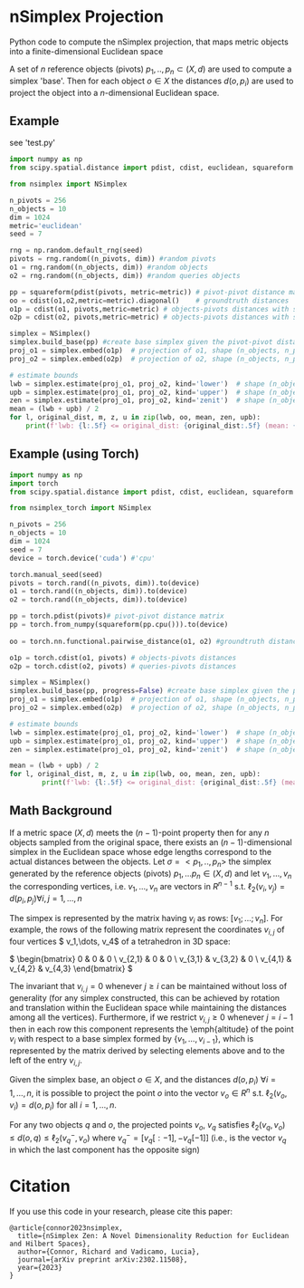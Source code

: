 # nSimplex Projection
Python code to compute the nSimplex projection, that maps metric objects into a finite-dimensional Euclidean space

A set of $n$ reference objects (pivots) $p_1,..,p_n \subset (X,d)$ are used to compute a simplex 'base'. Then for each object $o \in X$ the distances $d(o,p_i)$ are used to project the object into a $n$-dimensional Euclidean space.

## Example 
see 'test.py'
```python 
import numpy as np
from scipy.spatial.distance import pdist, cdist, euclidean, squareform

from nsimplex import NSimplex

n_pivots = 256
n_objects = 10
dim = 1024
metric='euclidean'
seed = 7

rng = np.random.default_rng(seed)
pivots = rng.random((n_pivots, dim)) #random pivots
o1 = rng.random((n_objects, dim)) #random objects
o2 = rng.random((n_objects, dim)) #random queries objects

pp = squareform(pdist(pivots, metric=metric)) # pivot-pivot distance matrix with shape (n_pivots, n_pivots)
oo = cdist(o1,o2,metric=metric).diagonal()    # groundtruth distances
o1p = cdist(o1, pivots,metric=metric) # objects-pivots distances with shape (n_objects, n_pivots)
o2p = cdist(o2, pivots,metric=metric) # objects-pivots distances with shape (n_objects, n_pivots)

simplex = NSimplex()  
simplex.build_base(pp) #create base simplex given the pivot-pivot distance matrix 
proj_o1 = simplex.embed(o1p)  # projection of o1, shape (n_objects, n_pivots)
proj_o2 = simplex.embed(o2p)  # projection of o2, shape (n_objects, n_pivots)

# estimate bounds
lwb = simplex.estimate(proj_o1, proj_o2, kind='lower')  # shape (n_objects,)
upb = simplex.estimate(proj_o1, proj_o2, kind='upper')  # shape (n_objects,)
zen = simplex.estimate(proj_o1, proj_o2, kind='zenit')  # shape (n_objects,)
mean = (lwb + upb) / 2
for l, original_dist, m, z, u in zip(lwb, oo, mean, zen, upb):
    print(f'lwb: {l:.5f} <= original_dist: {original_dist:.5f} (mean: {m:.5f} - zen: {z:.5f}) <= upb: {u:.5f}')

```
## Example (using Torch)
```python 
import numpy as np
import torch
from scipy.spatial.distance import pdist, cdist, euclidean, squareform

from nsimplex_torch import NSimplex

n_pivots = 256
n_objects = 10
dim = 1024
seed = 7
device = torch.device('cuda') #'cpu'

torch.manual_seed(seed)
pivots = torch.rand((n_pivots, dim)).to(device)
o1 = torch.rand((n_objects, dim)).to(device)
o2 = torch.rand((n_objects, dim)).to(device)

pp = torch.pdist(pivots)# pivot-pivot distance matrix 
pp = torch.from_numpy(squareform(pp.cpu())).to(device)
        
oo = torch.nn.functional.pairwise_distance(o1, o2) #groundtruth distances

o1p = torch.cdist(o1, pivots) # objects-pivots distances 
o2p = torch.cdist(o2, pivots) # queries-pivots distances 

simplex = NSimplex()  
simplex.build_base(pp, progress=False) #create base simplex given the pivot-pivot distance matrix 
proj_o1 = simplex.embed(o1p)  # projection of o1, shape (n_objects, n_pivots)
proj_o2 = simplex.embed(o2p)  # projection of o2, shape (n_objects, n_pivots)

# estimate bounds
lwb = simplex.estimate(proj_o1, proj_o2, kind='lower')  # shape (n_objects,)
upb = simplex.estimate(proj_o1, proj_o2, kind='upper')  # shape (n_objects,)
zen = simplex.estimate(proj_o1, proj_o2, kind='zenit')  # shape (n_objects,)

mean = (lwb + upb) / 2
for l, original_dist, m, z, u in zip(lwb, oo, mean, zen, upb):
        print(f'lwb: {l:.5f} <= original_dist: {original_dist:.5f} (mean: {m:.5f} - zen: {z:.5f}) <= upb: {u:.5f}')
```


## Math Background
If a metric space $(X,d)$ meets the $(n-1)$-point property then for any $n$  objects sampled from the original space, there exists an $(n-1)$-dimensional     simplex in the Euclidean space whose edge lengths correspond to the  actual distances between the objects.
Let $\sigma=<p_1,..,p_n>$  the simplex generated by the reference objects (pivots)  $p_1,\dots p_n \in (X,d)$  and let $v_1,\dots,v_n$  the corresponding vertices, i.e. $v_1,...,v_n$ are vectors in $R^{n-1}$ s.t. $\ell_2(v_i,v_j)=d(p_i,p_j) \forall i,j=1, \dots, n$

The simpex is  represented by the matrix having $v_i$ as rows: $[v_1;...;v_n]$. For example, the rows of the following matrix represent the coordinates $v_{i,j}$ of four vertices $ v_1,\dots, v_4$ of a tetrahedron in 3D space:

$
\begin{bmatrix}
0		&	0		&	0		\\
v_{2,1}	&	0		&	0		\\
v_{3,1}	&	v_{3,2}	&	0	\\
v_{4,1}	&	v_{4,2}	&	v_{4,3}
\end{bmatrix}
$

The invariant that $v_{i,j} = 0$ whenever $j \ge i$ can be  maintained without loss of generality (for any simplex constructed, this can be achieved by rotation and translation within the Euclidean space while maintaining the distances among all the vertices). Furthermore, if we restrict $v_{i,j} \ge 0$ whenever $j = i-1$ then in each row this component represents the \emph{altitude} of the point $v_i$ with respect to a base simplex formed by $\{ v_1, \dots,  v_{i-1}\}$, which is  represented by the matrix derived by selecting elements above and to the left of the entry $v_{i,j}$.


Given the simplex base, an object $o \in X$, and the distances $d(o,p_i)$  $\forall i=1,\dots,n$, it is possible to project the point $o$ into the vector  $v_o\in R^n$ s.t.  $\ell_2(v_o,v_i)=d(o, p_i)$ for all $i=1,\dots,n$.

For any two objects $q$ and $o$, the projected points $v_o$, $v_q$ satisfies $\ell_2(v_q,v_o)\leq d(o,q)\leq \ell_2(v_q^-,v_o)$ where $v_q^-= \left[v_q[: -1],-v_q[-1]\right]$ (i.e., is the vector $v_q$ in which the last component has the opposite sign)

# Citation
If you use this code in your research, please cite this paper:
```
@article{connor2023nsimplex,
  title={nSimplex Zen: A Novel Dimensionality Reduction for Euclidean and Hilbert Spaces},
  author={Connor, Richard and Vadicamo, Lucia},
  journal={arXiv preprint arXiv:2302.11508},
  year={2023}
}
```
